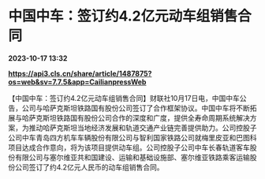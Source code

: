 # 中国中车：签订约4.2亿元动车组销售合同

**2023-10-17 13:32**

**https://api3.cls.cn/share/article/1487875?os=web&sv=7.7.5&app=CailianpressWeb**

【中国中车：签订约4.2亿元动车组销售合同】财联社10月17日电，中国中车公告，公司与哈萨克斯坦铁路国有股份公司签订了合作框架协议。中国中车将不断拓展与哈萨克斯坦铁路国有股份公司合作的深度和广度，提供全寿命周期系统解决方案，为推动哈萨克斯坦当地经济发展和轨道交通产业链完善提供助力。公司控股子公司中车青岛四方机车车辆股份有限公司与智利国家铁路公司就梅里皮亚和巴图科项目达成合作意向，将为该项目提供动车组。公司控股子公司中车长春轨道客车股份有限公司与塞尔维亚共和国建设、运输和基础设施部、塞尔维亚铁路乘客运输股份公司签订了约4.2亿元人民币的动车组销售合同。
